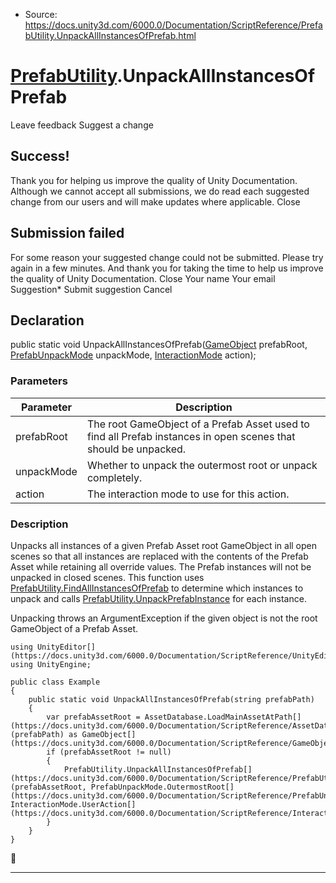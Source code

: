 * Source: https://docs.unity3d.com/6000.0/Documentation/ScriptReference/PrefabUtility.UnpackAllInstancesOfPrefab.html

#  [PrefabUtility](https://docs.unity3d.com/6000.0/Documentation/ScriptReference/PrefabUtility.html).UnpackAllInstancesOfPrefab
Leave feedback
Suggest a change
## Success!
Thank you for helping us improve the quality of Unity Documentation. Although we cannot accept all submissions, we do read each suggested change from our users and will make updates where applicable.
Close
## Submission failed
For some reason your suggested change could not be submitted. Please <a>try again</a> in a few minutes. And thank you for taking the time to help us improve the quality of Unity Documentation.
Close
Your name Your email Suggestion* Submit suggestion
Cancel
## Declaration
public static void UnpackAllInstancesOfPrefab([GameObject](https://docs.unity3d.com/6000.0/Documentation/ScriptReference/GameObject.html) prefabRoot, [PrefabUnpackMode](https://docs.unity3d.com/6000.0/Documentation/ScriptReference/PrefabUnpackMode.html) unpackMode, [InteractionMode](https://docs.unity3d.com/6000.0/Documentation/ScriptReference/InteractionMode.html) action); 
### Parameters
Parameter | Description  
---|---  
prefabRoot | The root GameObject of a Prefab Asset used to find all Prefab instances in open scenes that should be unpacked.  
unpackMode | Whether to unpack the outermost root or unpack completely.  
action | The interaction mode to use for this action.  
### Description
Unpacks all instances of a given Prefab Asset root GameObject in all open scenes so that all instances are replaced with the contents of the Prefab Asset while retaining all override values.
The Prefab instances will not be unpacked in closed scenes. This function uses [PrefabUtility.FindAllInstancesOfPrefab](https://docs.unity3d.com/6000.0/Documentation/ScriptReference/PrefabUtility.FindAllInstancesOfPrefab.html) to determine which instances to unpack and calls [PrefabUtility.UnpackPrefabInstance](https://docs.unity3d.com/6000.0/Documentation/ScriptReference/PrefabUtility.UnpackPrefabInstance.html) for each instance.  
  
Unpacking throws an ArgumentException if the given object is not the root GameObject of a Prefab Asset.
```
using UnityEditor[](https://docs.unity3d.com/6000.0/Documentation/ScriptReference/UnityEditor.html);
using UnityEngine;  
  
public class Example
{
    public static void UnpackAllInstancesOfPrefab(string prefabPath)
    {
        var prefabAssetRoot = AssetDatabase.LoadMainAssetAtPath[](https://docs.unity3d.com/6000.0/Documentation/ScriptReference/AssetDatabase.LoadMainAssetAtPath.html)(prefabPath) as GameObject[](https://docs.unity3d.com/6000.0/Documentation/ScriptReference/GameObject.html);
        if (prefabAssetRoot != null)
        {
            PrefabUtility.UnpackAllInstancesOfPrefab[](https://docs.unity3d.com/6000.0/Documentation/ScriptReference/PrefabUtility.UnpackAllInstancesOfPrefab.html)(prefabAssetRoot, PrefabUnpackMode.OutermostRoot[](https://docs.unity3d.com/6000.0/Documentation/ScriptReference/PrefabUnpackMode.OutermostRoot.html), InteractionMode.UserAction[](https://docs.unity3d.com/6000.0/Documentation/ScriptReference/InteractionMode.UserAction.html));
        }
    }
}

```

* * *
